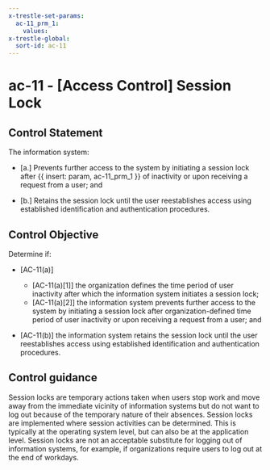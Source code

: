 ```yaml
---
x-trestle-set-params:
  ac-11_prm_1:
    values:
x-trestle-global:
  sort-id: ac-11
---
```


# ac-11 - \[Access Control\] Session Lock

## Control Statement

The information system:

- \[a.\] Prevents further access to the system by initiating a session lock after {{ insert: param, ac-11_prm_1 }} of inactivity or upon receiving a request from a user; and

- \[b.\] Retains the session lock until the user reestablishes access using established identification and authentication procedures.

## Control Objective

Determine if:

- \[AC-11(a)\]

  - \[AC-11(a)[1]\] the organization defines the time period of user inactivity after which the information system initiates a session lock;
  - \[AC-11(a)[2]\] the information system prevents further access to the system by initiating a session lock after organization-defined time period of user inactivity or upon receiving a request from a user; and

- \[AC-11(b)\] the information system retains the session lock until the user reestablishes access using established identification and authentication procedures.

## Control guidance

Session locks are temporary actions taken when users stop work and move away from the immediate vicinity of information systems but do not want to log out because of the temporary nature of their absences. Session locks are implemented where session activities can be determined. This is typically at the operating system level, but can also be at the application level. Session locks are not an acceptable substitute for logging out of information systems, for example, if organizations require users to log out at the end of workdays.
